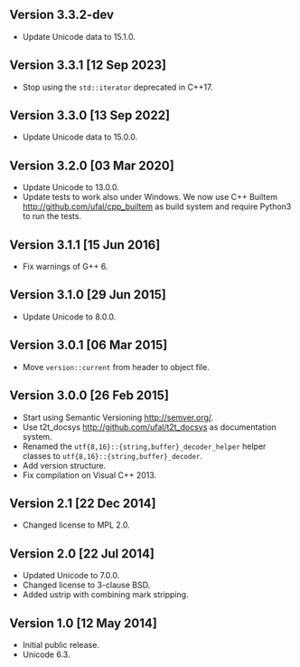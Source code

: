 Version 3.3.2-dev
-----------------
- Update Unicode data to 15.1.0.


Version 3.3.1 [12 Sep 2023]
---------------------------
- Stop using the `std::iterator` deprecated in C++17.


Version 3.3.0 [13 Sep 2022]
---------------------------
- Update Unicode data to 15.0.0.


Version 3.2.0 [03 Mar 2020]
---------------------------
- Update Unicode to 13.0.0.
- Update tests to work also under Windows.
  We now use C++ Builtem http://github.com/ufal/cpp_builtem
  as build system and require Python3 to run the tests.


Version 3.1.1 [15 Jun 2016]
---------------------------
- Fix warnings of G++ 6.


Version 3.1.0 [29 Jun 2015]
---------------------------
- Update Unicode to 8.0.0.


Version 3.0.1 [06 Mar 2015]
---------------------------
- Move `version::current` from header to object file.


Version 3.0.0 [26 Feb 2015]
---------------------------
- Start using Semantic Versioning http://semver.org/.
- Use t2t_docsys http://github.com/ufal/t2t_docsys as documentation system.
- Renamed the `utf{8,16}::{string,buffer}_decoder_helper` helper classes to
  `utf{8,16}::{string,buffer}_decoder`.
- Add version structure.
- Fix compilation on Visual C++ 2013.


Version 2.1 [22 Dec 2014]
-------------------------
- Changed license to MPL 2.0.


Version 2.0 [22 Jul 2014]
-------------------------
- Updated Unicode to 7.0.0.
- Changed license to 3-clause BSD.
- Added ustrip with combining mark stripping.


Version 1.0 [12 May 2014]
-------------------------
- Initial public release.
- Unicode 6.3.
